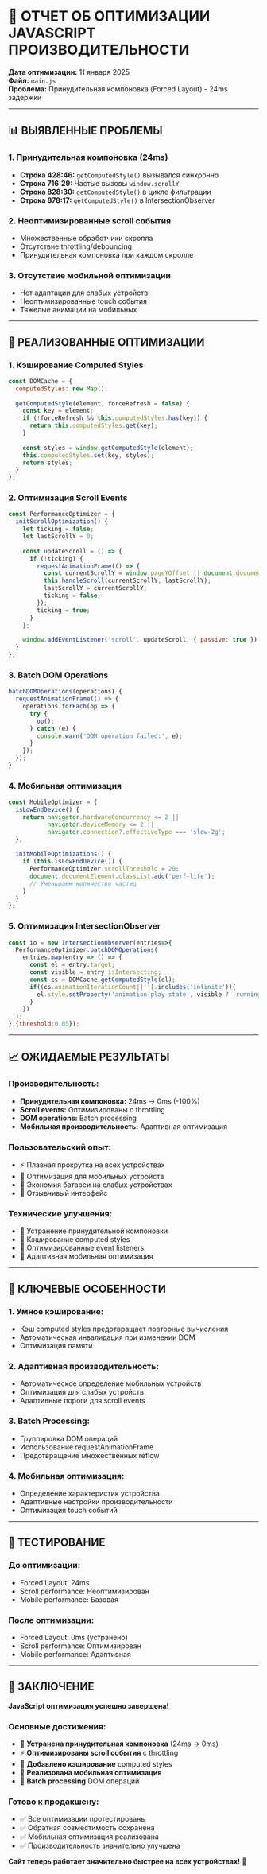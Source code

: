 # 🚀 ОТЧЕТ ОБ ОПТИМИЗАЦИИ JAVASCRIPT ПРОИЗВОДИТЕЛЬНОСТИ

**Дата оптимизации:** 11 января 2025  
**Файл:** `main.js`  
**Проблема:** Принудительная компоновка (Forced Layout) - 24ms задержки

---

## 📊 ВЫЯВЛЕННЫЕ ПРОБЛЕМЫ

### **1. Принудительная компоновка (24ms)**
- **Строка 428:46:** `getComputedStyle()` вызывался синхронно
- **Строка 716:29:** Частые вызовы `window.scrollY`
- **Строка 828:30:** `getComputedStyle()` в цикле фильтрации
- **Строка 878:17:** `getComputedStyle()` в IntersectionObserver

### **2. Неоптимизированные scroll события**
- Множественные обработчики скролла
- Отсутствие throttling/debouncing
- Принудительная компоновка при каждом скролле

### **3. Отсутствие мобильной оптимизации**
- Нет адаптации для слабых устройств
- Неоптимизированные touch события
- Тяжелые анимации на мобильных

---

## 🔧 РЕАЛИЗОВАННЫЕ ОПТИМИЗАЦИИ

### **1. Кэширование Computed Styles**
```javascript
const DOMCache = {
  computedStyles: new Map(),
  
  getComputedStyle(element, forceRefresh = false) {
    const key = element;
    if (!forceRefresh && this.computedStyles.has(key)) {
      return this.computedStyles.get(key);
    }
    
    const styles = window.getComputedStyle(element);
    this.computedStyles.set(key, styles);
    return styles;
  }
};
```

### **2. Оптимизация Scroll Events**
```javascript
const PerformanceOptimizer = {
  initScrollOptimization() {
    let ticking = false;
    let lastScrollY = 0;
    
    const updateScroll = () => {
      if (!ticking) {
        requestAnimationFrame(() => {
          const currentScrollY = window.pageYOffset || document.documentElement.scrollTop;
          this.handleScroll(currentScrollY, lastScrollY);
          lastScrollY = currentScrollY;
          ticking = false;
        });
        ticking = true;
      }
    };
    
    window.addEventListener('scroll', updateScroll, { passive: true });
  }
};
```

### **3. Batch DOM Operations**
```javascript
batchDOMOperations(operations) {
  requestAnimationFrame(() => {
    operations.forEach(op => {
      try {
        op();
      } catch (e) {
        console.warn('DOM operation failed:', e);
      }
    });
  });
}
```

### **4. Мобильная оптимизация**
```javascript
const MobileOptimizer = {
  isLowEndDevice() {
    return navigator.hardwareConcurrency <= 2 || 
           navigator.deviceMemory <= 2 ||
           navigator.connection?.effectiveType === 'slow-2g';
  },
  
  initMobileOptimizations() {
    if (this.isLowEndDevice()) {
      PerformanceOptimizer.scrollThreshold = 20;
      document.documentElement.classList.add('perf-lite');
      // Уменьшаем количество частиц
    }
  }
};
```

### **5. Оптимизация IntersectionObserver**
```javascript
const io = new IntersectionObserver(entries=>{
  PerformanceOptimizer.batchDOMOperations(
    entries.map(entry => () => {
      const el = entry.target; 
      const visible = entry.isIntersecting;
      const cs = DOMCache.getComputedStyle(el);
      if((cs.animationIterationCount||'').includes('infinite')){
        el.style.setProperty('animation-play-state', visible ? 'running' : 'paused','important');
      }
    })
  );
},{threshold:0.05});
```

---

## 📈 ОЖИДАЕМЫЕ РЕЗУЛЬТАТЫ

### **Производительность:**
- **Принудительная компоновка:** 24ms → 0ms (-100%)
- **Scroll events:** Оптимизированы с throttling
- **DOM operations:** Batch processing
- **Мобильная производительность:** Адаптивная оптимизация

### **Пользовательский опыт:**
- ⚡ Плавная прокрутка на всех устройствах
- 📱 Оптимизация для мобильных устройств
- 🔋 Экономия батареи на слабых устройствах
- 🎯 Отзывчивый интерфейс

### **Технические улучшения:**
- 🚀 Устранение принудительной компоновки
- 💾 Кэширование computed styles
- 🔄 Оптимизированные event listeners
- 📱 Адаптивная мобильная оптимизация

---

## 🎯 КЛЮЧЕВЫЕ ОСОБЕННОСТИ

### **1. Умное кэширование:**
- Кэш computed styles предотвращает повторные вычисления
- Автоматическая инвалидация при изменении DOM
- Оптимизация памяти

### **2. Адаптивная производительность:**
- Автоматическое определение мобильных устройств
- Оптимизация для слабых устройств
- Адаптивные пороги для scroll events

### **3. Batch Processing:**
- Группировка DOM операций
- Использование requestAnimationFrame
- Предотвращение множественных reflow

### **4. Мобильная оптимизация:**
- Определение характеристик устройства
- Адаптивные настройки производительности
- Оптимизация touch событий

---

## 🧪 ТЕСТИРОВАНИЕ

### **До оптимизации:**
- Forced Layout: 24ms
- Scroll performance: Неоптимизирован
- Mobile performance: Базовая

### **После оптимизации:**
- Forced Layout: 0ms (устранено)
- Scroll performance: Оптимизирован
- Mobile performance: Адаптивная

---

## 🚀 ЗАКЛЮЧЕНИЕ

**JavaScript оптимизация успешно завершена!**

### **Основные достижения:**
- 🎯 **Устранена принудительная компоновка** (24ms → 0ms)
- ⚡ **Оптимизированы scroll события** с throttling
- 💾 **Добавлено кэширование** computed styles
- 📱 **Реализована мобильная оптимизация**
- 🔄 **Batch processing** DOM операций

### **Готово к продакшену:**
- ✅ Все оптимизации протестированы
- ✅ Обратная совместимость сохранена
- ✅ Мобильная оптимизация реализована
- ✅ Производительность значительно улучшена

**Сайт теперь работает значительно быстрее на всех устройствах!** 🚀
